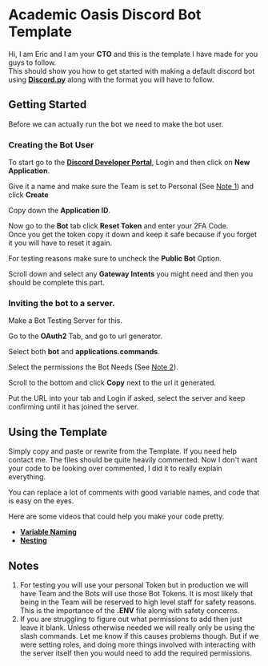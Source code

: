 # Academic Oasis Discord Bot Template

Hi, I am Eric and I am your **CTO** and this is the template I have made for you guys to follow.  
This should show you how to get started with making a default discord bot using [**Discord.py**](https://discordpy.readthedocs.io/en/stable/) along with the format you will have to follow.
 
## Getting Started

Before we can actually run the bot we need to make the bot user.

### Creating the Bot User

To start go to the [**Discord Developer Portal**](https://discord.com/developers/applications), Login and then click on **New Application**.  

Give it a name and make sure the Team is set to Personal (See [Note 1](#note-1)) and click **Create**

Copy down the **Application ID**.

Now go to the **Bot** tab click **Reset Token** and enter your 2FA Code.  
Once you get the token copy it down and keep it safe because if you forget it you will have to reset it again.

For testing reasons make sure to uncheck the **Public Bot** Option.

Scroll down and select any **Gateway Intents** you might need and then you should be complete this part.

### Inviting the bot to a server.

Make a Bot Testing Server for this.

Go to the **OAuth2** Tab, and go to url generator.

Select both **bot** and **applications.commands**.

Select the permissions the Bot Needs (See [Note 2](#note-2)).

Scroll to the bottom and click **Copy** next to the url it generated.

Put the URL into your tab and Login if asked, select the server and keep confirming until it has joined the server.

## Using the Template

Simply copy and paste or rewrite from the Template. If you need help contact me.
The files should be quite heavily commented. Now I don't want your code to be looking over commented, I did it to really explain everything.

You can replace a lot of comments with good variable names, and code that is easy on the eyes.

Here are some videos that could help you make your code pretty.  
- [**Variable Naming**](https://www.youtube.com/watch?v=-J3wNP6u5YU)  
- [**Nesting**](https://www.youtube.com/watch?v=CFRhGnuXG-4)


## Notes
<a name="note-1"></a>
1. For testing you will use your personal Token but in production we will have Team and the Bots will use those Bot Tokens. It is most likely that being in the Team will be reserved to high level staff for safety reasons. This is the importance of the **.ENV** file along with safety concerns.
<a name="note-2"></a>
2. If you are struggling to figure out what permissions to add then just leave it blank. Unless otherwise needed we will really only be using the slash commands. Let me know if this causes problems though. But if we were setting roles, and doing more things involved with interacting with the server itself then you would need to add the required permissions.